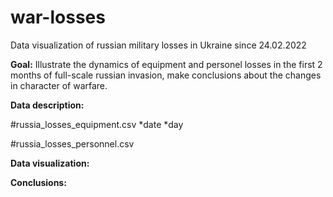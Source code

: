 # war-losses
Data visualization of russian military losses in Ukraine since 24.02.2022

**Goal:** Illustrate the dynamics of equipment and personel losses in the first 2 months of full-scale russian invasion, make conclusions about the changes in character of warfare. 

**Data description:**

#russia_losses_equipment.csv
*date
*day
 
#russia_losses_personnel.csv

**Data visualization:**

**Conclusions:**
